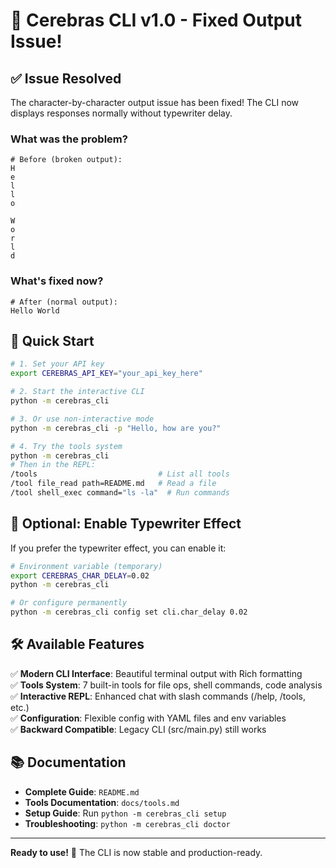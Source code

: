 # 🎉 Cerebras CLI v1.0 - Fixed Output Issue!

## ✅ Issue Resolved

The character-by-character output issue has been fixed! The CLI now displays responses normally without typewriter delay.

### What was the problem?
```
# Before (broken output):
H
e
l
l
o
 
W
o
r
l
d
```

### What's fixed now?
```
# After (normal output):
Hello World
```

## 🚀 Quick Start

```bash
# 1. Set your API key
export CEREBRAS_API_KEY="your_api_key_here"

# 2. Start the interactive CLI
python -m cerebras_cli

# 3. Or use non-interactive mode
python -m cerebras_cli -p "Hello, how are you?"

# 4. Try the tools system
python -m cerebras_cli
# Then in the REPL:
/tools                           # List all tools
/tool file_read path=README.md   # Read a file
/tool shell_exec command="ls -la"  # Run commands
```

## 🔧 Optional: Enable Typewriter Effect

If you prefer the typewriter effect, you can enable it:

```bash
# Environment variable (temporary)
export CEREBRAS_CHAR_DELAY=0.02
python -m cerebras_cli

# Or configure permanently
python -m cerebras_cli config set cli.char_delay 0.02
```

## 🛠️ Available Features

✅ **Modern CLI Interface**: Beautiful terminal output with Rich formatting  
✅ **Tools System**: 7 built-in tools for file ops, shell commands, code analysis  
✅ **Interactive REPL**: Enhanced chat with slash commands (/help, /tools, etc.)  
✅ **Configuration**: Flexible config with YAML files and env variables  
✅ **Backward Compatible**: Legacy CLI (src/main.py) still works  

## 📚 Documentation

- **Complete Guide**: `README.md`
- **Tools Documentation**: `docs/tools.md` 
- **Setup Guide**: Run `python -m cerebras_cli setup`
- **Troubleshooting**: `python -m cerebras_cli doctor`

---

**Ready to use!** 🚀 The CLI is now stable and production-ready.
